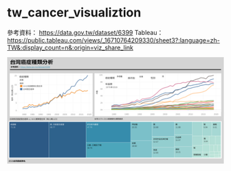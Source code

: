 # tw_cancer_visualiztion

參考資料：   https://data.gov.tw/dataset/6399
Tableau：  https://public.tableau.com/views/_16710764209330/sheet3?:language=zh-TW&:display_count=n&:origin=viz_share_link

![image](https://github.com/12JoeCheng/tw_cancer_visualiztion/blob/main/台灣癌症分析.png)
